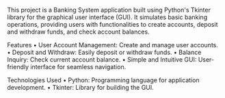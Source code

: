 This project is a Banking System application built using Python's Tkinter library for the graphical user interface (GUI). It simulates basic banking operations, providing users with functionalities to create accounts, deposit and withdraw funds, and check account balances.

Features
  • User Account Management: Create and manage user accounts.
  • Deposit and Withdraw: Easily deposit or withdraw funds.
  • Balance Inquiry: Check current account balance.
  • Simple and Intuitive GUI: User-friendly interface for seamless navigation.
  
Technologies Used
  • Python: Programming language for application development.
  • Tkinter: Library for building the GUI.
